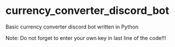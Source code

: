 # currency_converter_discord_bot
Basic currency converter discord bot written in Python

Note: Do not forget to enter your own key in last line of the code!!!
